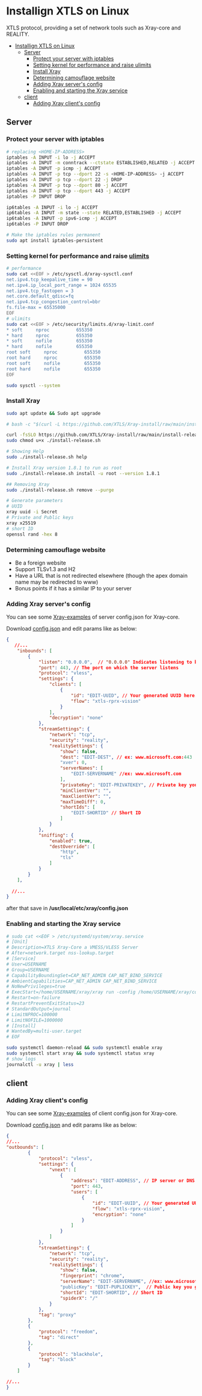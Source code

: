 # Installign XTLS on Linux
XTLS protocol, providing a set of network tools such as Xray-core and REALITY.

- [Installign XTLS on Linux](#installign-xtls-on-linux)
  - [Server](#server)
    - [Protect your server with iptables](#protect-your-server-with-iptables)
    - [Setting kernel for performance and raise ulimits](#setting-kernel-for-performance-and-raise-ulimits)
    - [Install Xray](#install-xray)
    - [Determining camouflage website](#determining-camouflage-website)
    - [Adding Xray server's config](#adding-xray-servers-config)
    - [Enabling and starting the Xray service](#enabling-and-starting-the-xray-service)
  - [client](#client)
    - [Adding Xray client's config](#adding-xray-clients-config)
## Server
### Protect your server with iptables
```sh
# replacing <HOME-IP-ADDRESS>
iptables -A INPUT -i lo -j ACCEPT
iptables -A INPUT -m conntrack --ctstate ESTABLISHED,RELATED -j ACCEPT
iptables -A INPUT -p icmp -j ACCEPT
iptables -A INPUT -p tcp --dport 22 -s <HOME-IP-ADDRESS> -j ACCEPT
iptables -A INPUT -p tcp --dport 22 -j DROP
iptables -A INPUT -p tcp --dport 80 -j ACCEPT
iptables -A INPUT -p tcp --dport 443 -j ACCEPT
iptables -P INPUT DROP

ip6tables -A INPUT -i lo -j ACCEPT
ip6tables -A INPUT -m state --state RELATED,ESTABLISHED -j ACCEPT
ip6tables -A INPUT -p ipv6-icmp -j ACCEPT
ip6tables -P INPUT DROP

# Make the iptables rules permanent
sudo apt install iptables-persistent
```
### Setting kernel for performance and raise [ulimits](https://phoenixnap.com/kb/ulimit-linux-command)
```sh
# performance
sudo cat <<EOF > /etc/sysctl.d/xray-sysctl.conf
net.ipv4.tcp_keepalive_time = 90
net.ipv4.ip_local_port_range = 1024 65535
net.ipv4.tcp_fastopen = 3
net.core.default_qdisc=fq
net.ipv4.tcp_congestion_control=bbr
fs.file-max = 65535000
EOF
# ulimits
sudo cat <<EOF > /etc/security/limits.d/xray-limit.conf
* soft     nproc          655350
* hard     nproc          655350
* soft     nofile         655350
* hard     nofile         655350
root soft     nproc          655350
root hard     nproc          655350
root soft     nofile         655350
root hard     nofile         655350
EOF

sudo sysctl --system
```

### Install Xray

```sh
sudo apt update && Sudo apt upgrade

# bash -c "$(curl -L https://github.com/XTLS/Xray-install/raw/main/install-release.sh)" @ install -u root --version 1.8.1

curl -fsSLO https://github.com/XTLS/Xray-install/raw/main/install-release.sh
sudo chmod u+x ./install-release.sh

# Showing Help
sudo ./install-release.sh help

# Install Xray version 1.8.1 to run as root
sudo ./install-release.sh install -u root --version 1.8.1

## Removing Xray
sudo ./install-release.sh remove --purge 

# Generate parameters
# UUID
xray uuid -i Secret
# Private and Public keys
xray x25519
# short ID
openssl rand -hex 8


```
### Determining camouflage website
- Be a foreign website
- Support TLSv1.3 and H2
- Have a URL that is not redirected elsewhere (though the apex domain name may be redirected to www)
- Bonus points if it has a similar IP to your server
  
### Adding Xray server's config
You can see some [Xray-examples](https://github.com/XTLS/Xray-examples) of server config.json for Xray-core.

Download [config.json](https://github.com/mehradi-github/ref-xtls/blob/main/configs/config_server.json) and edit params like as below:

```json
{
   //...
    "inbounds": [
        {
            "listen": "0.0.0.0",  // "0.0.0.0" Indicates listening to both IPv4 and IPv6
            "port": 443, // The port on which the server listens
            "protocol": "vless",
            "settings": {
                "clients": [
                    {
                        "id": "EDIT-UUID", // Your generated UUID here.
                        "flow": "xtls-rprx-vision"
                    }
                ],
                "decryption": "none"
            },
            "streamSettings": {
                "network": "tcp",
                "security": "reality",
                "realitySettings": {
                    "show": false,
                    "dest": "EDIT-DEST", // ex: www.microsoft.com:443
                    "xver": 0,
                    "serverNames": [
                        "EDIT-SERVERNAME" //ex: www.microsoft.com
                    ],
                    "privateKey": "EDIT-PRIVATEKEY", // Private key you generated earlier.
                    "minClientVer": "",
                    "maxClientVer": "",
                    "maxTimeDiff": 0,
                    "shortIds": [
                        "EDIT-SHORTID" // Short ID
                    ]
                }
            },
            "sniffing": {
                "enabled": true,
                "destOverride": [
                    "http",
                    "tls"
                ]
            }
        }
    ],
        
  //...
}        
```
after that save in **/usr/local/etc/xray/config.json**

### Enabling and starting the Xray service
```sh
# sudo cat <<EOF > /etc/systemd/system/xray.service
# [Unit]
# Description=XTLS Xray-Core a VMESS/VLESS Server
# After=network.target nss-lookup.target
# [Service]
# User=USERNAME
# Group=USERNAME
# CapabilityBoundingSet=CAP_NET_ADMIN CAP_NET_BIND_SERVICE
# AmbientCapabilities=CAP_NET_ADMIN CAP_NET_BIND_SERVICE
# NoNewPrivileges=true
# ExecStart=/home/USERNAME/xray/xray run -config /home/USERNAME/xray/config.json
# Restart=on-failure
# RestartPreventExitStatus=23
# StandardOutput=journal
# LimitNPROC=100000
# LimitNOFILE=1000000
# [Install]
# WantedBy=multi-user.target
# EOF

sudo systemctl daemon-reload && sudo systemctl enable xray
sudo systemctl start xray && sudo systemctl status xray
# show logs
journalctl -u xray | less


```
## client
 ### Adding Xray client's config

You can see some [Xray-examples](https://github.com/XTLS/Xray-examples) of client config.json for Xray-core.

Download [config.json](https://github.com/mehradi-github/ref-xtls/blob/main/configs/client-config.json) and edit params like as below:

```json
{
//...
"outbounds": [
        {
            "protocol": "vless",
            "settings": {
                "vnext": [
                    {
                        "address": "EDIT-ADDRESS", // IP server or DNS
                        "port": 443,
                        "users": [
                            {
                                "id": "EDIT-UUID", // Your generated UUID here.
                                "flow": "xtls-rprx-vision",
                                "encryption": "none"
                            }
                        ]
                    }
                ]
            },
            "streamSettings": {
                "network": "tcp",
                "security": "reality",
                "realitySettings": {
                    "show": false,
                    "fingerprint": "chrome",
                    "serverName": "EDIT-SERVERNAME", //ex: www.microsoft.com
                    "publicKey": "EDIT-PUPLICKEY",  // Public key you generated earlier.
                    "shortId": "EDIT-SHORTID", // Short ID
                    "spiderX": "/"
                }
            },
            "tag": "proxy"
        },
        {
            "protocol": "freedom",
            "tag": "direct"
        },
        {
            "protocol": "blackhole",
            "tag": "block"
        }
    ]

//...
}
```

